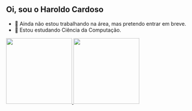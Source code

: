 ## Oi, sou o  Haroldo Cardoso


- 🔭 Ainda não estou trabalhando na área, mas pretendo entrar em breve.
- 🌱 Estou estudando Ciência da Computação.

<div>
  <a href="https://github.com/haroldo1806">
  <img height = "180em" src="https://github-readme-stats.vercel.app/api?username=haroldo1806&show_icons=true&theme=radical&include_all_commits=true&count_private=true"/>
  <img height = "180em" src="https://github-readme-stats.vercel.app/api/top-langs/?username=haroldo1806&layout=compact&langs_count=16&theme=radical"/>
</div>


          
          
